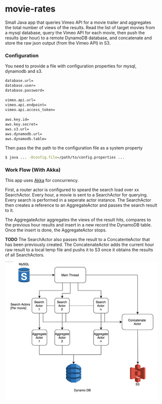 # movie-rates
Small Java app that queries Vimeo API for a movie trailer and aggregates the total number of views of the results.
Read the list of target movies from a mysql database, query the Vimeo API for each movie, then push the results (per hour)
to a remote DynamoDB database, and concatenate and store the raw json output (from the Vimeo API) in S3.

### Configuration

You need to provide a file with configuration properties for mysql, dynamodb and s3.

    database.url=
    database.user=
    database.password=

    vimeo.api.url=
    vimeo.api.endpoint=
    vimeo.api.access_token=

    aws.key.id=
    aws.key.secret=
    aws.s3.url=
    aws.dynamodb.url=
    aws.dynamodb.table=


Then pass the the path to the configuration file as a system property

```sh
$ java ... -Dconfig.file=/path/to/config.properties ...
```
### Work Flow (With Akka)

This app uses [Akka](http://akka.io) for concurrency.

First, a router actor is configured to speard the search load over xx SearchActor.
Every hour, a movie is sent to a SearchActor for querying. Every search is performed in a seperate actor instance.
The SearchActor then creates a reference to an AggregateActor and passes the search result to it.

The AggregateActor aggregates the views of the result hits, compares to the previous hour results and insert in a new record the DynamoDB table. Once the insert is done, the AggregateActor stops.

**TODO** The SearchActor also passes the result to a ConcatenteActor that has been previously created. The ConcatenateActor adds the current hour raw result to a local temp file and pushs it to S3 once it obtains the results of all SearchActors.

![alt text](/docs/diagram.png)